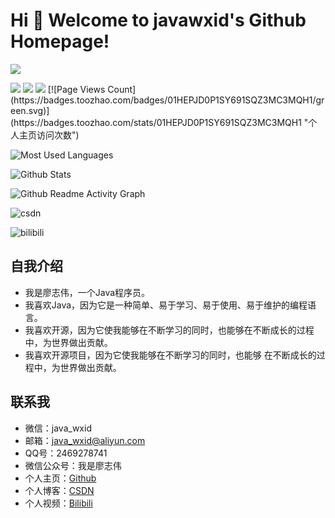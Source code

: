 
# Hi 🎉 Welcome to javawxid's Github Homepage!

<img src="https://readme-typing-svg.herokuapp.com/?lines=Welcome,%20visitor!;Hello%20Github%20World!&font=Roboto" />

<p>
<img src="https://img.shields.io/static/v1?label=Program&message=java&color=blue"/>
<a href="https://blog.csdn.net/java_wxid"><img src="https://img.shields.io/static/v1?label=Blog&message=CSDN&color=red"/></a>
<a href="https://space.bilibili.com/353586723"><img src="https://img.shields.io/static/v1?label=Video&message=Bilibili&color=cyan"/></a>
[![Page Views Count](https://badges.toozhao.com/badges/01HEPJD0P1SY691SQZ3MC3MQH1/green.svg)](https://badges.toozhao.com/stats/01HEPJD0P1SY691SQZ3MC3MQH1 "个人主页访问次数")
</p>

![Most Used Languages](https://github-readme-stats.vercel.app/api/top-langs/?username=javawxid&theme=dark&layout=compact)

![Github Stats](https://github-readme-stats.vercel.app/api?username=javawxid&show_icons=true&theme=dark&count_private=true)



![Github Readme Activity Graph](https://activity-graph.herokuapp.com/graph?username=javawxid&theme=github)

![csdn](https://stats.justsong.cn/api/csdn?id=java_wxid&theme=dark)

![bilibili](https://stats.justsong.cn/api/bilibili/?id=353586723&theme=dark)





## 自我介绍

- 我是廖志伟，一个Java程序员。
- 我喜欢Java，因为它是一种简单、易于学习、易于使用、易于维护的编程语言。
- 我喜欢开源，因为它使我能够在不断学习的同时，也能够在不断成长的过程中，为世界做出贡献。
- 我喜欢开源项目，因为它使我能够在不断学习的同时，也能够 在不断成长的过程中，为世界做出贡献。

## 联系我

- 微信：java_wxid
- 邮箱：java_wxid@aliyun.com
- QQ号：2469278741
- 微信公众号：我是廖志伟
- 个人主页：[Github](https://github.com/javawxid)
- 个人博客：[CSDN](https://blog.csdn.net/java_wxid)
- 个人视频：[Bilibili](https://space.bilibili.com/353586723)




